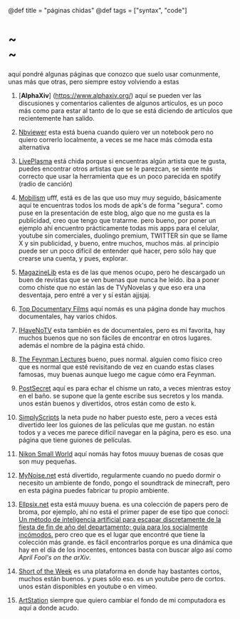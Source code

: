 @def title = "páginas chidas"
@def tags = ["syntax", "code"]

# ~~~<div class="typewriter-text" data-text="una lista de páginas que están chidas"></div>~~~

aquí pondré algunas páginas que conozco que suelo usar comunmente, unas más que otras, pero siempre estoy volviendo a estas


1. [**AlphaXiv**] (https://www.alphaxiv.org/)
   aquí se pueden ver las discusiones y comentarios calientes de algunos artículos, es un poco más como para estar al tanto de lo que se está diciendo de artículos que recientemente han salido.

2. [Nbviewer](https://nbviewer.org)
   esta está buena cuando quiero ver un notebook pero no quiero correrlo localmente, a veces se me hace más cómoda esta alternativa
   

3. [LivePlasma](http://www.liveplasma.com)
   está chida porque si encuentras algún artista que te gusta, puedes encontrar otros artistas que se le parezcan, se siente más correcto que usar la herramienta que es un poco parecida en spotify (radio de canción)


4. [Mobilism](https://forum.mobilism.me/)
   ufff, está es de las que uso muy muy seguido, básicamente aquí te encuentras todos los mods de apk's de forma "segura". como puse en la presentación de este blog, algo que no me gusta es la publicidad, creo que tengo que tratarme. pero bueno, por poner un ejemplo ahí encuentro prácticamente todas mis apps para el celular, youtube sin comerciales, duolingo premium, TWITTER sin que se llame X y sin publicidad, y bueno, entre muchos, muchos más. al principio puede ser un poco difícil de entender qué hacer, pero sólo hay que crearse una cuenta, y pues, explorar. 
   

5. [MagazineLib](https://magazinelib.com)
   esta es de las que menos ocupo, pero he descargado un buen de revistas que se ven buenas que nunca he leído. iba a poner como chiste que no están las de TVyNovelas y que eso era una desventaja, pero entré a ver y sí están ajjsjaj. 
   

6. [Top Documentary Films](https://topdocumentaryfilms.com)
   aquí nomás es una página donde hay muchos documentales, hay varios chidos.
   

7. [IHaveNoTV](https://ihavenotv.com)
   esta también es de documentales, pero es mi favorita, hay muchos buenos que no son fáciles de encontrar en otros lugares. además el nombre de la página está chido.
   

8. [The Feynman Lectures](https://www.feynmanlectures.caltech.edu)
   bueno, pues normal. alguien como físico creo que es normal que esté revisitando de vez en cuando estas clases famosas, muy buenas aunque luego me cague cómo era Feynman.  
   

9. [PostSecret](https://postsecret.com)
   aquí es para echar el chisme un rato, a veces mientras estoy en el baño. se supone que la gente escribe sus secretos y los manda. unos están buenos y divertidos, otros están como de esto k.
   

10. [SimplyScripts](https://simplyscripts.com)
   la neta pude no haber puesto este, pero a veces está divertido leer los guiones de las películas que me gustan. no están todos y a veces me parece difícil navegar en la página, pero es eso. una página que tiene guiones de películas.
    

11. [Nikon Small World](https://www.nikonsmallworld.com)
    aquí nomás hay fotos muuuy buenas de cosas que son muy pequeñas.  
    

12. [MyNoise.net](https://mynoise.net)
    está divertido, regularmente cuando no puedo dormir o necesito un ambiente de fondo, pongo el soundtrack de minecraft, pero en esta página puedes fabricar tu propio ambiente. 
    

13. [Ellpsix.net](https://www.ellipsix.net/arxiv-joke-papers.html)
    esta está muuuy buena. es una colección de papers pero de broma, por ejemplo, ahí no está el primer paper de ese tipo que conocí: [Un método de inteligencia artificial para escapar discretamente de la fiesta de fin de año del departamento; guía para los socialmente incómodos.](https://arxiv.org/abs/2003.14169) pero creo que es el lugar que encontré que tiene la colección más grande. es fácil encontrarlos porque es una dinámica que hay en el día de los inocentes, entonces basta con buscar algo así como _April Fool's on the arXiv_.
    

14. [Short of the Week](https://www.shortoftheweek.com)
    es una plataforma en donde hay bastantes cortos, muchos están buenos. y pues sólo eso. es un youtube pero de cortos. unos están disponibles en youtube o en vimeo.
    

15. [ArtStation](https://www.artstation.com)
   siempre que quiero cambiar el fondo de mi computadora es aquí a donde acudo.
    
